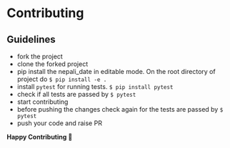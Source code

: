 # Contributing

## Guidelines
- fork the project
- clone the forked project
- pip install the nepali_date in editable mode. On the root directory of project do `$ pip install -e .`
- install `pytest` for running tests. ```$ pip install pytest```
- check if all tests are passed by ```$ pytest```
- start contributing
- before pushing the changes check again for the tests are passed by ```$ pytest```
- push your code and raise PR


**Happy Contributing 🙂**
